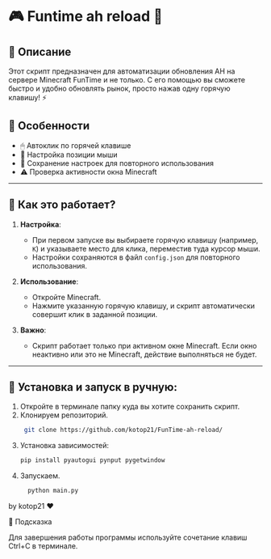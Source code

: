 # 🎮 Funtime ah reload 🎯

## 📝 Описание  
Этот скрипт предназначен для автоматизации обновления AH на сервере Minecraft FunTime и не только. 
С его помощью вы сможете быстро и удобно обновлять рынок, просто нажав одну горячую клавишу! ⚡  

## 🌟 Особенности
   - 🖱 Автоклик по горячей клавише
   - 🎯 Настройка позиции мыши
   - 🔄 Сохранение настроек для повторного использования
   - ⚠️ Проверка активности окна Minecraft

---

## 🚀 Как это работает?  
1. **Настройка**:  
   - При первом запуске вы выбираете горячую клавишу (например, `K`) и указываете место для клика, переместив туда курсор мыши.  
   - Настройки сохраняются в файл `config.json` для повторного использования.  

2. **Использование**:  
   - Откройте Minecraft.  
   - Нажмите указанную горячую клавишу, и скрипт автоматически совершит клик в заданной позиции.  

3. **Важно**:
   - Скрипт работает только при активном окне Minecraft. Если окно неактивно или это не Minecraft, действие выполняться не будет.  

---

## 🔧 Установка и запуск в ручную:
1. Откройте в терминале папку куда вы хотите сохранить скрипт.
2. Клонируем репозиторий.
   ```bash
    git clone https://github.com/kotop21/FunTime-ah-reload/
3. Установка зависимостей:  
   ```bash
   pip install pyautogui pynput pygetwindow
   
4. Запускаем.
    ```bash
      python main.py

by kotop21 ❤️

📌 Подсказка 

Для завершения работы программы используйте сочетание клавиш Ctrl+C в терминале.
